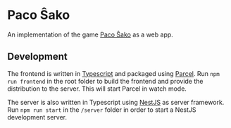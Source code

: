 # Paco Ŝako

An implementation of the game [Paco Ŝako](https://pacosako.com/) as a web app.

## Development

The frontend is written in [Typescript](http://typescriptlang.org/) and packaged
using [Parcel](https://parceljs.org/). Run `npm run frontend` in the root folder
to build the frontend and provide the distribution to the server.
This will start Parcel in watch mode.

The server is also written in Typescript using [NestJS](http://nestjs.com/) as
server framework. Run `npm run start` in the `/server` folder in order to start
a NestJS development server.
